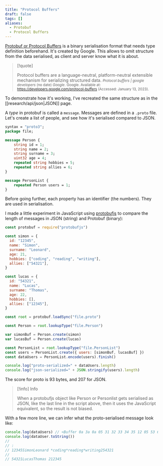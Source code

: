 ```yaml
---
title: "Protocol Buffers"
draft: false
tags: []
aliases:
  - Protobuf
  - Protocol Buffers
---
```


[Protobuf or Protocol Buffers](https://developers.google.com/protocol-buffers) is a binary serialisation format that needs type definition beforehand. It's created by Google. This allows to omit structure from the data serialised, as client and server know what it is about.

> [!quote]
>
> Protocol buffers are a language-neutral, platform-neutral extensible mechanism for serializing structured data.
> <small>_Protocol buffers | google developers_ (no date) _Google_. Google. Available at: https://developers.google.com/protocol-buffers (Accessed: January 13, 2023).</small>

To demonstrate how it's working, I've recreated the same structure as in the [[research/api/json|JSON]] page.

A _type_ in protobuf is called a `message`. Messages are defined in a `.proto` file. Let's create a list of people, and see how it's serialised compared to JSON.

```protobuf
syntax = "proto3";
package file;

message Person {
    string id = 1;
    string name = 2;
    string surname = 3;
    uint32 age = 4;
    repeated string hobbies = 5;
    repeated string allies = 6;
}

message PersonList {
    repeated Person users = 1;
}
```

Before going further, each property has an identifier (the numbers). They are used in serialisation.

I made a little experiment in JavaScript using [protobufjs](https://www.npmjs.com/package/protobufjs) to compare the length of messages in JSON (string) and Protobuf (binary):

```js
const protobuf = require("protobufjs")

const simon = {
  id: "12345",
  name: "Simon",
  surname: "Leonard",
  age: 21,
  hobbies: ["coding", "reading", "writing"],
  allies: ["54321"],
}

const lucas = {
  id: "54321",
  name: "Lucas",
  surname: "Thomas",
  age: 22,
  hobbies: [],
  allies: ["12345"],
}

const root = protobuf.loadSync("file.proto")

const Person = root.lookupType("file.Person")

var simonBuf = Person.create(simon)
var lucasBuf = Person.create(lucas)

const PersonList = root.lookupType("file.PersonList")
const users = PersonList.create({ users: [simonBuf, lucasBuf] })
const dataUsers = PersonList.encode(users).finish()

console.log("proto-serialized=" + dataUsers.length)
console.log("json-serialized=" + JSON.stringify(users).length)
```

The score for proto is 93 bytes, and 207 for JSON.

> [!info] Info
>
> When a protobufjs object like Person or Personlist gets serialised as JSON, like the last line in the script above, then it uses the JavaScript equivalent, so the result is not biased.

With a few more line, we can infer what the proto-serialised message look like:

```js
console.log(dataUsers) // <Buffer 0a 3a 0a 05 31 32 33 34 35 12 05 53 69 6d 6f 6e 1a 07 4c 65 6f 6e 61 72 64 20 15 2a 06 63 6f 64 69 6e 67 2a 07 72 65 61 64 69 6e 67 2a 07 77 72 69 74 ... 43 more bytes>
console.log(dataUser.toString())
//
// :
// 12345SimonLeonard *coding*reading*writing254321
//
// 54321LucasThomas 212345
```
